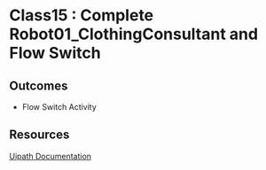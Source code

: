 # Class15 : Complete Robot01_ClothingConsultant and Flow Switch 


## Outcomes

- Flow Switch Activity

## Resources

[Uipath Documentation](https://docs.uipath.com/)
